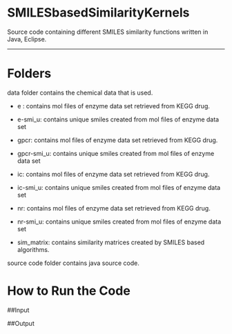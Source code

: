 # SMILESbasedSimilarityKernels

Source code containing different SMILES similarity functions written in Java, Eclipse.
****************************************************************

# Folders 

data folder contains the chemical data that is used.

- e : contains mol files of enzyme data set retrieved from KEGG drug.
	
- e-smi_u: contains unique smiles created from mol files of enzyme data set
	
- gpcr: contains mol files of enzyme data set retrieved from KEGG drug.
	
- gpcr-smi_u: contains unique smiles created from mol files of enzyme data set
	
- ic: contains mol files of enzyme data set retrieved from KEGG drug.
	
- ic-smi_u: contains unique smiles created from mol files of enzyme data set
	
- nr: contains mol files of enzyme data set retrieved from KEGG drug.
	
- nr-smi_u: contains unique smiles created from mol files of enzyme data set
	
- sim_matrix: contains similarity matrices created by SMILES based algorithms.
	
source code folder contains java source code.

# How to Run the Code

##Input

##Output




